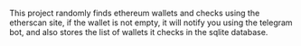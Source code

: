 This project randomly finds ethereum wallets and checks using the etherscan site, if the wallet is not empty, it will notify you using the telegram bot, and also stores the list of wallets it checks in the sqlite database.
